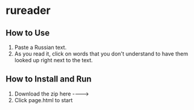 rureader
========

How to Use
----------
1. Paste a Russian text.
2. As you read it, click on words that you don't understand to have them looked up right next to the text.

How to Install and Run
----------------------
1. Download the zip here ---->
2. Click page.html to start
